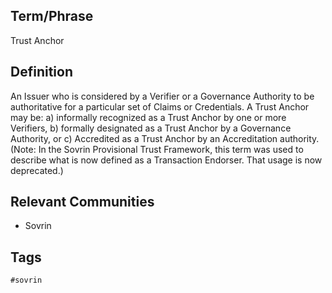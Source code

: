 ## Term/Phrase
Trust Anchor

## Definition
An Issuer who is considered by a Verifier or a Governance Authority to be authoritative for a particular set of Claims or Credentials. A Trust Anchor may be: a) informally recognized as a Trust Anchor by one or more Verifiers, b) formally designated as a Trust Anchor by a Governance Authority, or c) Accredited as a Trust Anchor by an Accreditation authority. (Note: In the Sovrin Provisional Trust Framework, this term was used to describe what is now defined as a Transaction Endorser. That usage is now deprecated.)

## Relevant Communities
* Sovrin

## Tags
```
#sovrin
```
